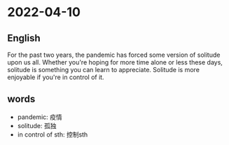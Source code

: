 # 2022-04-10

## English
For the past two years, the pandemic has forced some version of solitude upon us all.
Whether you're hoping for more time alone or less these days, solitude is something you can learn to appreciate.
Solitude is more enjoyable if you're in control of it.


## words
* pandemic: 疫情
* solitude: 孤独
* in control of sth: 控制sth